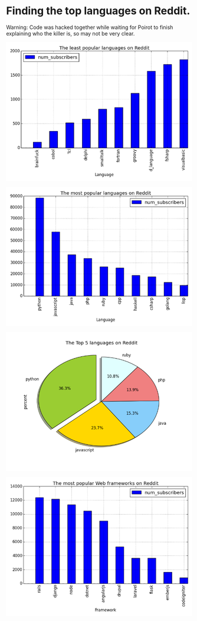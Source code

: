 # Finding the top languages on Reddit.

Warning: Code was hacked together while waiting for Poirot to finish explaining who the killer is, so may not be very clear.

![alt tag](https://github.com/shantnu/reddit-top-langs/blob/master/least_pop_lang.png)

![alt tag](https://github.com/shantnu/reddit-top-langs/blob/master/most_pop_lang.png)

![alt tag](https://github.com/shantnu/reddit-top-langs/blob/master/top5_lang.png)

![alt tag](https://github.com/shantnu/reddit-top-langs/blob/master/most_pop_frame.png)


